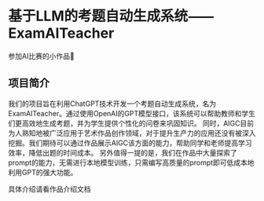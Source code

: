 # 基于LLM的考题自动生成系统⸺ExamAITeacher

参加AI比赛的小作品🥀

## 项目简介
我们的项目旨在利用ChatGPT技术开发一个考题自动生成系统，名为ExamAITeacher。通过使用OpenAI的GPT模型接口，该系统可以帮助教师和学生们更高效地生成考题，并为学生提供个性化的问卷来巩固知识。
同时，AIGC目前为人熟知地被广泛应用于艺术作品创作领域，对于提升生产力的应用还没有被深入挖掘。我们期待可以通过作品展示AIGC该方面的能力，帮助同学和老师提高学习效率，降低出题的时间成本。
另外值得一提的是，我们在作品中大量探索了prompt的能力，无需进行本地模型训练，只需编写高质量的prompt即可低成本地利用GPT的强大功能。

具体介绍请看作品介绍文档


